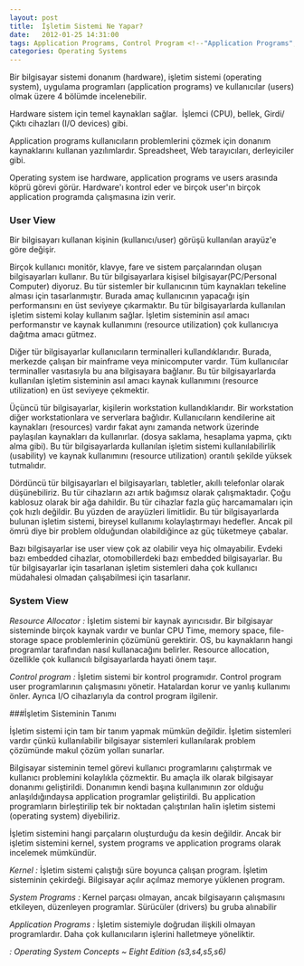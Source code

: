 ```yaml
---
layout: post
title:  İşletim Sistemi Ne Yapar?
date:   2012-01-25 14:31:00
tags: Application Programs, Control Program <!--"Application Programs","Control Program", "Resource Allocator", "System Programs", "System View", "User View" -->
categories: Operating Systems
---
```


Bir bilgisayar sistemi donanım (hardware), işletim sistemi (operating system), uygulama programları (application programs) ve kullanıcılar (users) olmak üzere 4 bölümde incelenebilir.

Hardware sistem için temel kaynakları sağlar.  İşlemci (CPU), bellek, Girdi/Çıktı cihazları (I/O devices) gibi.

Application programs kullanıcıların problemlerini çözmek için donanım kaynaklarını kullanan yazılımlardır. Spreadsheet, Web tarayıcıları, derleyiciler gibi.

Operating system ise hardware, application programs ve users arasında köprü görevi görür. Hardware'ı kontrol eder ve birçok user'ın birçok application programda çalışmasına izin verir.

### User View

Bir bilgisayarı kullanan kişinin (kullanıcı/user) görüşü kullanılan arayüz'e göre değişir.

Birçok kullanıcı monitör, klavye, fare ve sistem parçalarından oluşan bilgisayarları kullanır. Bu tür bilgisayarlara kişisel bilgisayar(PC/Personal Computer) diyoruz. Bu tür sistemler bir kullanıcının tüm kaynakları tekeline alması için tasarlanmıştır. Burada amaç kullanıcının yapacağı işin performansını en üst seviyeye çıkarmaktır. Bu tür bilgisayarlarda kullanılan işletim sistemi kolay kullanım sağlar. İşletim sisteminin asıl amacı performanstır ve kaynak kullanımını (resource utilization) çok kullanıcıya dağıtma amacı gütmez.

Diğer tür bilgisayarlar kullanıcıların terminalleri kullandıklarıdır. Burada, merkezde çalışan bir mainframe veya minicomputer vardır. Tüm kullanıcılar terminaller vasıtasıyla bu ana bilgisayara bağlanır. Bu tür bilgisayarlarda kullanılan işletim sisteminin asıl amacı kaynak kullanımını (resource utilization) en üst seviyeye çekmektir.

Üçüncü tür bilgisayarlar, kişilerin workstation kullandıklarıdır. Bir workstation diğer workstationlara ve serverlara bağlıdır. Kullanıcıların kendilerine ait kaynakları (resources) vardır fakat aynı zamanda network üzerinde paylaşılan kaynakları da kullanırlar. (dosya saklama, hesaplama yapma, çıktı alma gibi). Bu tür bilgisayarlarda kullanılan işletim sistemi kullanılabilirlik (usability) ve kaynak kullanımını (resource utilization) orantılı şekilde yüksek tutmalıdır.

Dördüncü tür bilgisayarları el bilgisayarları, tabletler, akıllı telefonlar olarak düşünebiliriz. Bu tür cihazların azı artık bağımsız olarak çalışmaktadır. Çoğu kablosuz olarak bir ağa dahildir. Bu tür cihazlar fazla güç harcamamaları için çok hızlı değildir. Bu yüzden de arayüzleri limitlidir. Bu tür bilgisayarlarda bulunan işletim sistemi, bireysel kullanımı kolaylaştırmayı hedefler. Ancak pil ömrü diye bir problem olduğundan olabildiğince az güç tüketmeye çabalar.

Bazı bilgisayarlar ise user view çok az olabilir veya hiç olmayabilir. Evdeki bazı embedded cihazlar, otomobillerdeki bazı embedded bilgisayarlar. Bu tür bilgisayarlar için tasarlanan işletim sistemleri daha çok kullanıcı müdahalesi olmadan çalışabilmesi için tasarlanır.

### System View

*Resource Allocator :* İşletim sistemi bir kaynak ayırıcısıdır. Bir bilgisayar sisteminde birçok kaynak vardır ve bunlar CPU Time, memory space, file-storage space problemlerinin çözümünü gerektirir. OS, bu kaynakların hangi programlar tarafından nasıl kullanacağını belirler. Resource allocation, özellikle çok kullanıcılı bilgisayarlarda hayati önem taşır.

*Control program :* İşletim sistemi bir kontrol programıdır. Control program user programlarının çalışmasını yönetir. Hatalardan korur ve yanlış kullanımı önler. Ayrıca I/O cihazlarıyla da control program ilgilenir.

###İşletim Sisteminin Tanımı

İşletim sistemi için tam bir tanım yapmak mümkün değildir. İşletim sistemleri vardır çünkü kullanılabilir bilgisayar sistemleri kullanılarak problem çözümünde makul çözüm yolları sunarlar.

Bilgisayar sisteminin temel görevi kullanıcı programlarını çalıştırmak ve kullanıcı problemini kolaylıkla çözmektir. Bu amaçla ilk olarak bilgisayar donanımı geliştirildi. Donanımın kendi başına kullanımının zor olduğu anlaşıldığındaysa application programlar geliştirildi. Bu application programların birleştirilip tek bir noktadan çalıştırılan halin işletim sistemi (operating system) diyebiliriz.

İşletim sistemini hangi parçaların oluşturduğu da kesin değildir. Ancak bir işletim sistemini kernel, system programs ve application programs olarak incelemek mümkündür.

*Kernel :* İşletim sistemi çalıştığı süre boyunca çalışan program. İşletim sisteminin çekirdeği. Bilgisayar açılır açılmaz memorye yüklenen program.

*System Programs :* Kernel parçası olmayan, ancak bilgisayarın çalışmasını etkileyen, düzenleyen programlar. Sürücüler (drivers) bu gruba alınabilir

*Application Programs :* İşletim sistemiyle doğrudan ilişkili olmayan programlardır. Daha çok kullanıcıların işlerini halletmeye yöneliktir.



<address> : Operating System Concepts ~ Eight Edition (s3,s4,s5,s6)</address>